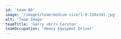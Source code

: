 ```yaml
---
id: 'team-08'
image: '/images/team/medium-size/1-8-210x341.jpg'
alt: 'Team Image'
teamTitle: 'Garry <br/> Carston'
teamOccupation: 'Heavy Equipmet Driver'
---
```

